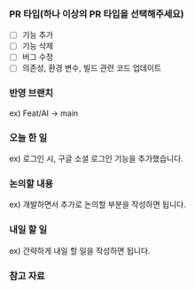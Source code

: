 ### PR 타입(하나 이상의 PR 타입을 선택해주세요)
- [ ] 기능 추가
- [ ] 기능 삭제
- [ ] 버그 수정
- [ ] 의존성, 환경 변수, 빌드 관련 코드 업데이트
### 반영 브랜치
ex) Feat/AI -> main

### 오늘 한 일
ex) 로그인 시, 구글 소셜 로그인 기능을 추가했습니다.

### 논의할 내용
ex) 개발하면서 추가로 논의할 부분을 작성하면 됩니다.

### 내일 할 일
ex) 간략하게 내일 할 일을 작성하면 됩니다.

### 참고 자료
